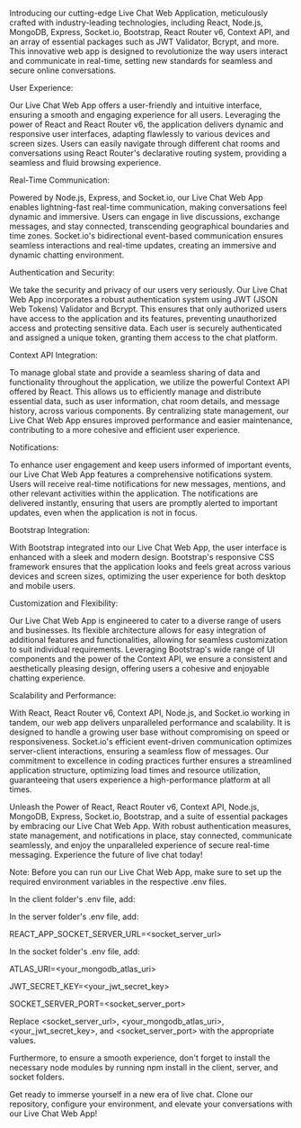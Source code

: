 
Introducing our cutting-edge Live Chat Web Application, meticulously crafted with industry-leading technologies, including React, Node.js, MongoDB, Express, Socket.io, Bootstrap, React Router v6, Context API, and an array of essential packages such as JWT Validator, Bcrypt, and more. This innovative web app is designed to revolutionize the way users interact and communicate in real-time, setting new standards for seamless and secure online conversations.


User Experience:


Our Live Chat Web App offers a user-friendly and intuitive interface, ensuring a smooth and engaging experience for all users. Leveraging the power of React and React Router v6, the application delivers dynamic and responsive user interfaces, adapting flawlessly to various devices and screen sizes. Users can easily navigate through different chat rooms and conversations using React Router's declarative routing system, providing a seamless and fluid browsing experience.


Real-Time Communication:


Powered by Node.js, Express, and Socket.io, our Live Chat Web App enables lightning-fast real-time communication, making conversations feel dynamic and immersive. Users can engage in live discussions, exchange messages, and stay connected, transcending geographical boundaries and time zones. Socket.io's bidirectional event-based communication ensures seamless interactions and real-time updates, creating an immersive and dynamic chatting environment.


Authentication and Security:


We take the security and privacy of our users very seriously. Our Live Chat Web App incorporates a robust authentication system using JWT (JSON Web Tokens) Validator and Bcrypt. This ensures that only authorized users have access to the application and its features, preventing unauthorized access and protecting sensitive data. Each user is securely authenticated and assigned a unique token, granting them access to the chat platform.


Context API Integration:


To manage global state and provide a seamless sharing of data and functionality throughout the application, we utilize the powerful Context API offered by React. This allows us to efficiently manage and distribute essential data, such as user information, chat room details, and message history, across various components. By centralizing state management, our Live Chat Web App ensures improved performance and easier maintenance, contributing to a more cohesive and efficient user experience.


Notifications:


To enhance user engagement and keep users informed of important events, our Live Chat Web App features a comprehensive notifications system. Users will receive real-time notifications for new messages, mentions, and other relevant activities within the application. The notifications are delivered instantly, ensuring that users are promptly alerted to important updates, even when the application is not in focus.


Bootstrap Integration:


With Bootstrap integrated into our Live Chat Web App, the user interface is enhanced with a sleek and modern design. Bootstrap's responsive CSS framework ensures that the application looks and feels great across various devices and screen sizes, optimizing the user experience for both desktop and mobile users.


Customization and Flexibility:


Our Live Chat Web App is engineered to cater to a diverse range of users and businesses. Its flexible architecture allows for easy integration of additional features and functionalities, allowing for seamless customization to suit individual requirements. Leveraging Bootstrap's wide range of UI components and the power of the Context API, we ensure a consistent and aesthetically pleasing design, offering users a cohesive and enjoyable chatting experience.


Scalability and Performance:


With React, React Router v6, Context API, Node.js, and Socket.io working in tandem, our web app delivers unparalleled performance and scalability. It is designed to handle a growing user base without compromising on speed or responsiveness. Socket.io's efficient event-driven communication optimizes server-client interactions, ensuring a seamless flow of messages. Our commitment to excellence in coding practices further ensures a streamlined application structure, optimizing load times and resource utilization, guaranteeing that users experience a high-performance platform at all times.


Unleash the Power of React, React Router v6, Context API, Node.js, MongoDB, Express, Socket.io, Bootstrap, and a suite of essential packages by embracing our Live Chat Web App. With robust authentication measures, state management, and notifications in place, stay connected, communicate seamlessly, and enjoy the unparalleled experience of secure real-time messaging. Experience the future of live chat today!


Note: Before you can run our Live Chat Web App, make sure to set up the required environment variables in the respective .env files.


In the client folder's .env file, add:



In the server folder's .env file, add:

REACT_APP_SOCKET_SERVER_URL=<socket_server_url>




In the socket folder's .env file, add:

ATLAS_URI=<your_mongodb_atlas_uri>

JWT_SECRET_KEY=<your_jwt_secret_key>

SOCKET_SERVER_PORT=<socket_server_port>


Replace <socket_server_url>, <your_mongodb_atlas_uri>, <your_jwt_secret_key>, and <socket_server_port> with the appropriate values.


Furthermore, to ensure a smooth experience, don't forget to install the necessary node modules by running npm install in the client, server, and socket folders.


Get ready to immerse yourself in a new era of live chat. Clone our repository, configure your environment, and elevate your conversations with our Live Chat Web App!
